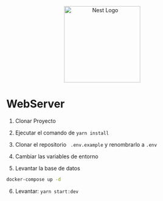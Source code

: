 <p align="center">
  <a href="http://nestjs.com/" target="blank"><img src="https://nestjs.com/img/logo-small.svg" width="200" alt="Nest Logo" /></a>
</p>


# WebServer

1. Clonar Proyecto

2. Ejecutar el comando de ``` yarn install ```

3. Clonar el repositorio ``` .env.example``` y renombrarlo a ```.env```

4. Cambiar las variables de entorno

5. Levantar la base de datos

```bash
docker-compose up -d

```

6. Levantar: ```yarn start:dev```